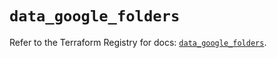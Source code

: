 # `data_google_folders`

Refer to the Terraform Registry for docs: [`data_google_folders`](https://registry.terraform.io/providers/hashicorp/google/6.3.0/docs/data-sources/folders).
